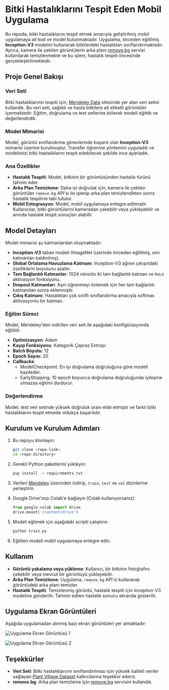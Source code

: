 # Bitki Hastalıklarını Tespit Eden Mobil Uygulama

Bu repoda, bitki hastalıklarını tespit etmek amacıyla geliştirilmiş mobil uygulamaya ait kod ve model bulunmaktadır. Uygulama, önceden eğitilmiş **Inception-V3** modelini kullanarak bitkilerdeki hastalıkları sınıflandırmaktadır. Ayrıca, kamera ile çekilen görüntülerin arka planı [remove.bg](https://www.remove.bg) servisi kullanılarak temizlenmekte ve bu işlem, hastalık tespiti öncesinde gerçekleştirilmektedir.

## Proje Genel Bakışı

### Veri Seti
Bitki hastalıklarının tespiti için, [Mendeley Data](https://data.mendeley.com/datasets/g7fpgj57wc/2) sitesinde yer alan veri setini kullandık. Bu veri seti, sağlıklı ve hasta bitkilere ait etiketli görüntüler içermektedir. Eğitim, doğrulama ve test setlerine bölerek modeli eğittik ve değerlendirdik.

### Model Mimarisi
Model, görüntü sınıflandırma görevlerinde başarılı olan **Inception-V3** mimarisi üzerine kurulmuştur. Transfer öğrenme yöntemini uyguladık ve modelimizi bitki hastalıklarını tespit edebilecek şekilde ince ayarladık.

### Ana Özellikler
- **Hastalık Tespiti**: Model, bitkinin bir görüntüsünden hastalık türünü tahmin eder.
- **Arka Plan Temizleme**: Daha iyi doğruluk için, kamera ile çekilen görüntüler `remove.bg` API'si ile işlenip arka plan temizlendikten sonra hastalık tespitine tabi tutulur.
- **Mobil Entegrasyon**: Model, mobil uygulamaya entegre edilmiştir. Kullanıcılar, bitki görüntülerini kameradan çekebilir veya yükleyebilir ve anında hastalık tespit sonuçları alabilir.

## Model Detayları

Model mimarisi şu katmanlardan oluşmaktadır:

- **Inception-V3** taban modeli (ImageNet üzerinde önceden eğitilmiş, son katmanları kaldırılmış).
- **Global Ortalama Havuzlama Katmanı**: Inception-V3 ağının çıkışındaki özelliklerin boyutunu azaltır.
- **Tam Bağlantılı Katmanlar**: 1024 nöronlu iki tam bağlantılı katman ve `ReLU` aktivasyon fonksiyonu.
- **Dropout Katmanları**: Aşırı öğrenmeyi önlemek için her tam bağlantılı katmandan sonra eklenmiştir.
- **Çıkış Katmanı**: Hastalıkları çok sınıflı sınıflandırma amacıyla softmax aktivasyonlu bir katman.

### Eğitim Süreci

Model, Mendeley'den indirilen veri seti ile aşağıdaki konfigürasyonda eğitildi:

- **Optimizasyon**: Adam
- **Kayıp Fonksiyonu**: Kategorik Çapraz Entropi
- **Batch Boyutu**: 12
- **Epoch Sayısı**: 20
- **Callbacks**: 
  - ModelCheckpoint: En iyi doğrulama doğruluğuna göre modeli kaydeder.
  - EarlyStopping: 10 epoch boyunca doğrulama doğruluğunda iyileşme olmazsa eğitimi durdurur.

### Değerlendirme

Model, test veri setinde yüksek doğruluk oranı elde etmiştir ve farklı bitki hastalıklarını tespit etmede oldukça başarılıdır.

## Kurulum ve Kurulum Adımları

1. Bu repoyu klonlayın:
    ```bash
    git clone <repo-link>
    cd <repo-directory>
    ```

2. Gerekli Python paketlerini yükleyin:
    ```bash
    pip install -r requirements.txt
    ```

3. Verileri [Mendeley](https://data.mendeley.com/datasets/g7fpgj57wc/2) üzerinden indirip, `train`, `test` ve `val` dizinlerine yerleştirin.

4. Google Drive'ınızı Colab'e bağlayın (Colab kullanıyorsanız):
    ```python
    from google.colab import drive
    drive.mount('/content/drive')
    ```

5. Modeli eğitmek için aşağıdaki scripti çalıştırın:
    ```bash
    python train.py
    ```

6. Eğitilen modeli mobil uygulamaya entegre edin.

## Kullanım

- **Görüntü yakalama veya yükleme**: Kullanıcı, bir bitkinin fotoğrafını çekebilir veya mevcut bir görüntüyü yükleyebilir.
- **Arka Plan Temizleme**: Uygulama, `remove.bg` API'si kullanarak görüntüdeki arka planı temizler.
- **Hastalık Tespiti**: Temizlenmiş görüntü, hastalık tespiti için Inception-V3 modeline gönderilir. Tahmin edilen hastalık sonucu ekranda gösterilir.

## Uygulama Ekran Görüntüleri

Aşağıda uygulamadan alınmış bazı ekran görüntüleri yer almaktadır:

![Uygulama Ekran Görüntüsü 1](C:/Users/Pc/Desktop/Plant_Detection-main/Plant_Detection-APP/screenshot/Image1.png)

![Uygulama Ekran Görüntüsü 2](C:/Users/Pc/Desktop/Plant_Detection-main/Plant_Detection-APP/screenshot/Image2.png)

## Teşekkürler

- **Veri Seti**: Bitki hastalıklarının sınıflandırılması için yüksek kaliteli veriler sağlayan [Plant Village Dataset](https://data.mendeley.com/datasets/g7fpgj57wc/2) katkıcılarına teşekkür ederiz.
- **remove.bg**: Arka plan temizleme için [remove.bg](https://www.remove.bg) servisini kullandık.
